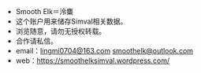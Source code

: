 - Smooth Elk＝泠麋
- 这个账户用来储存Simval相关数据。
- 浏览随意，请勿无授权转载。
- 合作请私信。
- email：lingmi0704@163.com
         smoothelk@outlook.com
- web：https://smoothelksimval.wordpress.com/
<!---
SmoothElk/SmoothElk is a ✨ special ✨ repository because its `README.md` (this file) appears on your GitHub profile.
You can click the Preview link to take a look at your changes.
--->
